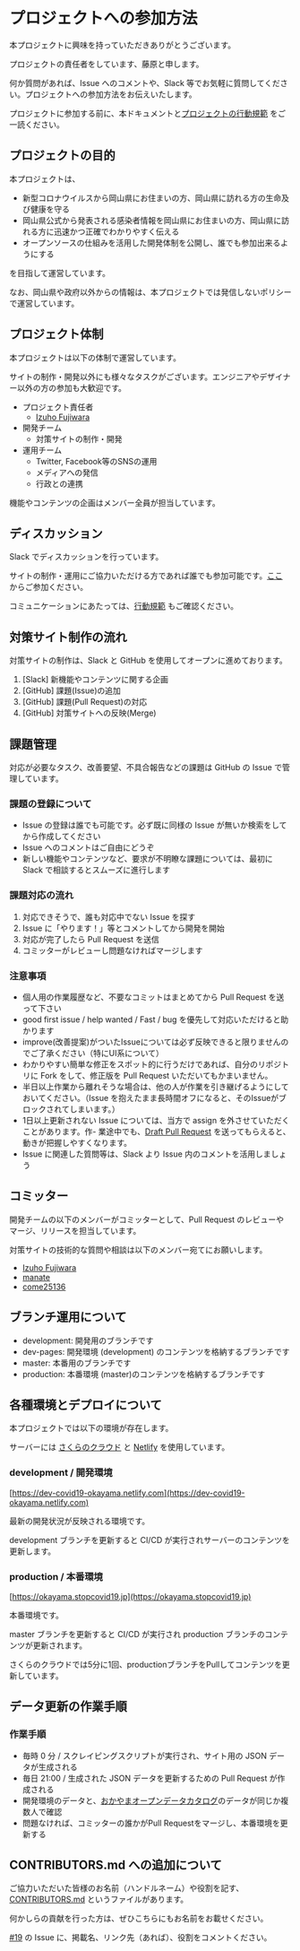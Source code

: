 # プロジェクトへの参加方法

本プロジェクトに興味を持っていただきありがとうございます。

プロジェクトの責任者をしています、藤原と申します。

何か質問があれば、Issue へのコメントや、Slack 等でお気軽に質問してください。プロジェクトへの参加方法をお伝えいたします。

プロジェクトに参加する前に、本ドキュメントと[プロジェクトの行動規範](CODE_OF_CONDUCT.md) をご一読ください。

## プロジェクトの目的

本プロジェクトは、

- 新型コロナウイルスから岡山県にお住まいの方、岡山県に訪れる方の生命及び健康を守る
- 岡山県公式から発表される感染者情報を岡山県にお住まいの方、岡山県に訪れる方に迅速かつ正確でわかりやすく伝える
- オープンソースの仕組みを活用した開発体制を公開し、誰でも参加出来るようにする

を目指して運営しています。

なお、岡山県や政府以外からの情報は、本プロジェクトでは発信しないポリシーで運営しています。

## プロジェクト体制
本プロジェクトは以下の体制で運営しています。

サイトの制作・開発以外にも様々なタスクがございます。エンジニアやデザイナー以外の方の参加も大歓迎です。

- プロジェクト責任者
  - [Izuho Fujiwara](https://www.facebook.com/fujiwaraizuho1222)
- 開発チーム
  - 対策サイトの制作・開発
- 運用チーム
  - Twitter, Facebook等のSNSの運用
  - メディアへの発信
  - 行政との連携

機能やコンテンツの企画はメンバー全員が担当しています。

## ディスカッション
Slack でディスカッションを行っています。

サイトの制作・運用にご協力いただける方であれば誰でも参加可能です。[ここ](https://join.slack.com/t/okayama-stopcovid19/shared_invite/zt-d86r1ajq-ba1w0w71DGcX_fed6lufog) からご参加ください。

コミュニケーションにあたっては、[行動規範](https://github.com/stopcovid19-okayama/covid19/blob/development/CODE_OF_CONDUCT.md) もご確認ください。

## 対策サイト制作の流れ
対策サイトの制作は、Slack と GitHub を使用してオープンに進めております。

1. [Slack] 新機能やコンテンツに関する企画
2. [GitHub] 課題(Issue)の追加
3. [GitHub] 課題(Pull Request)の対応
4. [GitHub] 対策サイトへの反映(Merge)

## 課題管理
対応が必要なタスク、改善要望、不具合報告などの課題は GitHub の Issue で管理しています。

### 課題の登録について
- Issue の登録は誰でも可能です。必ず既に同様の Issue が無いか検索をしてから作成してください
- Issue へのコメントはご自由にどうぞ
- 新しい機能やコンテンツなど、要求が不明瞭な課題については、最初に Slack で相談するとスムーズに進行します

### 課題対応の流れ
1. 対応できそうで、誰も対応中でない Issue を探す
2. Issue に「やります！」等とコメントしてから開発を開始
3. 対応が完了したら Pull Request を送信
4. コミッターがレビューし問題なければマージします

### 注意事項
- 個人用の作業履歴など、不要なコミットはまとめてから Pull Request を送って下さい
- good first issue / help wanted / Fast / bug を優先して対応いただけると助かります
- improve(改善提案)がついたIssueについては必ず反映できると限りませんのでご了承ください（特にUI系について）
- わかりやすい簡単な修正をスポット的に行うだけであれば、自分のリポジトリに Fork をして、修正版を Pull Request いただいてもかまいません。
- 半日以上作業から離れそうな場合は、他の人が作業を引き継げるようにしておいてください。（Issue を抱えたまま長時間オフになると、そのIssueがブロックされてしまいます。）
- 1日以上更新されない Issue については、当方で assign を外させていただくことがあります。作- 業途中でも、[Draft Pull Request](https://qiita.com/tatane616/items/13da1b6797a7b871ad58) を送ってもらえると、動きが把握しやすくなります。
- Issue に関連した質問等は、Slack より Issue 内のコメントを活用しましょう

## コミッター
開発チームの以下のメンバーがコミッターとして、Pull Request のレビューやマージ、リリースを担当しています。

対策サイトの技術的な質問や相談は以下のメンバー宛てにお願いします。

- [Izuho Fujiwara](https://github.com/fujiwaraizuho)
- [manate](https://github.com/manate-anagram)
- [come25136](https://github.com/come25136)

## ブランチ運用について
- development: 開発用のブランチです
- dev-pages: 開発環境 (development) のコンテンツを格納するブランチです
- master: 本番用のブランチです
- production: 本番環境 (master)のコンテンツを格納するブランチです

## 各種環境とデプロイについて
本プロジェクトでは以下の環境が存在します。

サーバーには [さくらのクラウド](https://cloud.sakura.ad.jp/) と [Netlify](https://netlify.com/) を使用しています。

### development / 開発環境
[https://dev-covid19-okayama.netlify.com](https://dev-covid19-okayama.netlify.com)

最新の開発状況が反映される環境です。 

development ブランチを更新すると CI/CD が実行されサーバーのコンテンツを更新します。

### production / 本番環境
[https://okayama.stopcovid19.jp](https://okayama.stopcovid19.jp)

本番環境です。 

master ブランチを更新すると CI/CD が実行され production ブランチのコンテンツが更新されます。

さくらのクラウドでは5分に1回、productionブランチをPullしてコンテンツを更新しています。

## データ更新の作業手順
### 作業手順
- 毎時 0 分 / スクレイピングスクリプトが実行され、サイト用の JSON データが生成される
- 毎日 21:00 / 生成された JSON データを更新するための Pull Request が作成される
- 開発環境のデータと、[おかやまオープンデータカタログ](http://www.okayama-opendata.jp/opendata/ga120PreAction.action?keyTitle=d9c4776db7f09fff161953a2aaf03b80a9abad48)のデータが同じか複数人で確認
- 問題なければ、コミッターの誰かがPull Requestをマージし、本番環境を更新する

## CONTRIBUTORS.md への追加について
ご協力いただいた皆様のお名前（ハンドルネーム）や役割を記す、[CONTRIBUTORS.md](https://github.com/stopcovid19-okayama/covid19/blob/development/CONTRIBUTORS.md) というファイルがあります。

何かしらの貢献を行った方は、ぜひこちらにもお名前をお載せください。

[#19](https://github.com/stopcovid19-okayama/covid19/issues/19) の Issue に、掲載名、リンク先（あれば）、役割をコメントください。

